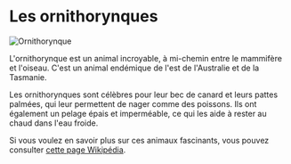 <!DOCTYPE html>
<html>
  <head>
    <title>Les ornithorynques</title>

  </head>

  <body>
    <h1>Les ornithorynques</h1>
    <img src="https://trustmyscience.com/wp-content/uploads/2018/03/ornithorynque.jpeg" alt="Ornithorynque">
    <p>L'ornithorynque est un animal incroyable, à mi-chemin entre le mammifère et l'oiseau. C'est un animal endémique de l'est de l'Australie et de la Tasmanie.</p>
    <p>Les ornithorynques sont célèbres pour leur bec de canard et leurs pattes palmées, qui leur permettent de nager comme des poissons. Ils ont également un pelage épais et imperméable, ce qui les aide à rester au chaud dans l'eau froide.</p>
    <p>Si vous voulez en savoir plus sur ces animaux fascinants, vous pouvez consulter <a href="https://fr.wikipedia.org/wiki/Ornithorynque" target="_blank">cette page Wikipédia</a>.</p>
  </body>
</html>
